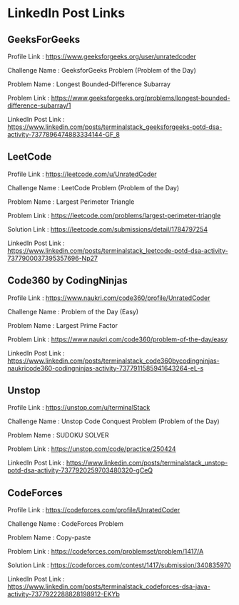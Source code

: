 # LinkedIn Post Links

## GeeksForGeeks

Profile Link : https://www.geeksforgeeks.org/user/unratedcoder

Challenge Name : GeeksforGeeks Problem (Problem of the Day)

Problem Name : Longest Bounded-Difference Subarray

Problem Link : https://www.geeksforgeeks.org/problems/longest-bounded-difference-subarray/1

LinkedIn Post Link : https://www.linkedin.com/posts/terminalstack_geeksforgeeks-potd-dsa-activity-7377896474883334144-GF_8

## LeetCode

Profile Link : https://leetcode.com/u/UnratedCoder

Challenge Name : LeetCode Problem (Problem of the Day)

Problem Name : Largest Perimeter Triangle

Problem Link : https://leetcode.com/problems/largest-perimeter-triangle

Solution Link : https://leetcode.com/submissions/detail/1784797254

LinkedIn Post Link : https://www.linkedin.com/posts/terminalstack_leetcode-potd-dsa-activity-7377900037395357696-Np27

## Code360 by CodingNinjas

Profile Link : https://www.naukri.com/code360/profile/UnratedCoder

Challenge Name : Problem of the Day (Easy)

Problem Name : Largest Prime Factor

Problem Link : https://www.naukri.com/code360/problem-of-the-day/easy

LinkedIn Post Link : https://www.linkedin.com/posts/terminalstack_code360bycodingninjas-naukricode360-codingninjas-activity-7377911585941643264-eL-s

## Unstop

Profile Link : https://unstop.com/u/terminalStack

Challenge Name : Unstop Code Conquest Problem (Problem of the Day)

Problem Name : SUDOKU SOLVER

Problem Link : https://unstop.com/code/practice/250424

LinkedIn Post Link : https://www.linkedin.com/posts/terminalstack_unstop-potd-dsa-activity-7377920259703480320-gCeQ

## CodeForces

Profile Link : https://codeforces.com/profile/UnratedCoder

Challenge Name : CodeForces Problem

Problem Name : Copy-paste

Problem Link : https://codeforces.com/problemset/problem/1417/A

Solution Link : https://codeforces.com/contest/1417/submission/340835970

LinkedIn Post Link : https://www.linkedin.com/posts/terminalstack_codeforces-dsa-java-activity-7377922288828198912-EKYb
